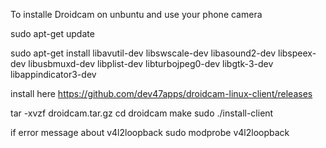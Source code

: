 To installe Droidcam on unbuntu and use your phone camera

sudo apt-get update

sudo apt-get install libavutil-dev libswscale-dev libasound2-dev libspeex-dev libusbmuxd-dev libplist-dev libturbojpeg0-dev libgtk-3-dev libappindicator3-dev

install here 
https://github.com/dev47apps/droidcam-linux-client/releases

tar -xvzf droidcam.tar.gz
cd droidcam
make
sudo ./install-client

if error message about v4l2loopback 
sudo modprobe v4l2loopback

